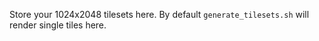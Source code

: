 Store your 1024x2048 tilesets here.  By default `generate_tilesets.sh` will render single tiles here.